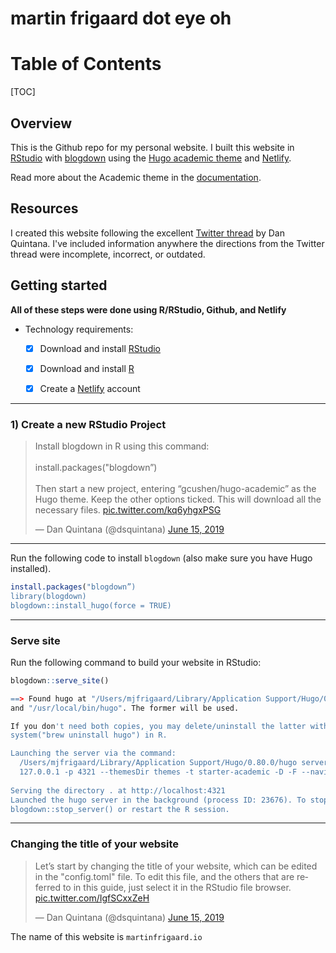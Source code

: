 martin frigaard dot eye oh
===========

# Table of Contents

[TOC]

## Overview

This is the Github repo for my personal website. I built this website in [RStudio](https://rstudio.com/) with [blogdown](https://bookdown.org/yihui/blogdown/) using the [Hugo academic theme](https://themes.gohugo.io/academic/) and [Netlify](https://www.netlify.com/). 

Read more about the Academic theme in the [documentation](https://wowchemy.com/docs/getting-started/install/). 

## Resources

I created this website following the excellent [Twitter thread](https://twitter.com/dsquintana/status/1139846569623281664) by Dan Quintana. I've included information anywhere the directions from the Twitter thread were incomplete, incorrect, or outdated. 


## Getting started 

**All of these steps were done using R/RStudio, Github, and Netlify**

- Technology requirements:  
  - [x] Download and install [RStudio](https://rstudio.com/)  
  - [x] Download and install [R](https://cran.r-project.org/)  
  - [x] Create a [Netlify](https://www.netlify.com/) account  


***

### 1) Create a new RStudio Project 

<blockquote class="twitter-tweet"><p lang="en" dir="ltr">Install blogdown in R using this command: <br><br>install.packages(&quot;blogdown”) <br><br>Then start a new project, entering “gcushen/hugo-academic” as the Hugo theme. Keep the other options ticked. This will download all the necessary files. <a href="https://t.co/kq6yhgxPSG">pic.twitter.com/kq6yhgxPSG</a></p>&mdash; Dan Quintana (@dsquintana) <a href="https://twitter.com/dsquintana/status/1139846625839464448?ref_src=twsrc%5Etfw">June 15, 2019</a></blockquote> <script async src="https://platform.twitter.com/widgets.js" charset="utf-8"></script>

***

Run the following code to install `blogdown` (also make sure you have Hugo installed). 

```r
install.packages("blogdown”)
library(blogdown) 
blogdown::install_hugo(force = TRUE)
```

***

### Serve site 

Run the following command to build your website in RStudio:

```r
blogdown::serve_site()

==> Found hugo at "/Users/mjfrigaard/Library/Application Support/Hugo/0.80.0/hugo" 
and "/usr/local/bin/hugo". The former will be used. 

If you don't need both copies, you may delete/uninstall the latter with 
system("brew uninstall hugo") in R.

Launching the server via the command:
  /Users/mjfrigaard/Library/Application Support/Hugo/0.80.0/hugo server --bind
  127.0.0.1 -p 4321 --themesDir themes -t starter-academic -D -F --navigateToChanged
  
Serving the directory . at http://localhost:4321
Launched the hugo server in the background (process ID: 23676). To stop it, call 
blogdown::stop_server() or restart the R session.
```

***


### Changing the title of your website

<blockquote class="twitter-tweet"><p lang="en" dir="ltr">Let’s start by changing the title of your website, which can be edited in the &quot;config.toml&quot; file. To edit this file, and the others that are referred to in this guide, just select it in the RStudio file browser. <a href="https://t.co/IgfSCxxZeH">pic.twitter.com/IgfSCxxZeH</a></p>&mdash; Dan Quintana (@dsquintana) <a href="https://twitter.com/dsquintana/status/1139846713525571584?ref_src=twsrc%5Etfw">June 15, 2019</a></blockquote> <script async src="https://platform.twitter.com/widgets.js" charset="utf-8"></script>

The name of this website is `martinfrigaard.io`

